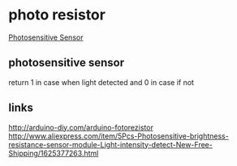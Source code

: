 # photo resistor

[Photosensitive Sensor](http://www.aliexpress.com/item/5Pcs-Photosensitive-brightness-resistance-sensor-module-Light-intensity-detect-New-Free-Shipping/1625377263.html)

## photosensitive sensor

return 1 in case when light detected and 0 in case if not

## links

http://arduino-diy.com/arduino-fotorezistor  
http://www.aliexpress.com/item/5Pcs-Photosensitive-brightness-resistance-sensor-module-Light-intensity-detect-New-Free-Shipping/1625377263.html  
